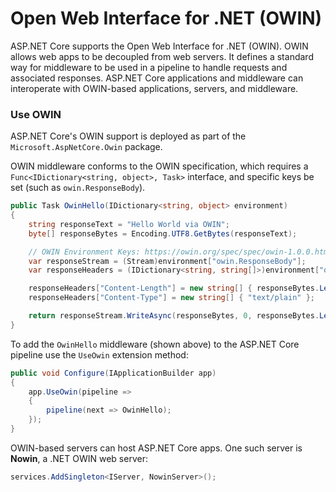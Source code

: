 # Open Web Interface for .NET \(OWIN\)

ASP.NET Core supports the Open Web Interface for .NET \(OWIN\). OWIN allows web apps to be decoupled from web servers. It defines a standard way for middleware to be used in a pipeline to handle requests and associated responses. ASP.NET Core applications and middleware can interoperate with OWIN-based applications, servers, and middleware.

### Use OWIN

ASP.NET Core's OWIN support is deployed as part of the `Microsoft.AspNetCore.Owin` package.

OWIN middleware conforms to the OWIN specification, which requires a `Func<IDictionary<string, object>, Task>` interface, and specific keys be set \(such as `owin.ResponseBody`\).

```csharp
public Task OwinHello(IDictionary<string, object> environment)
{
    string responseText = "Hello World via OWIN";
    byte[] responseBytes = Encoding.UTF8.GetBytes(responseText);

    // OWIN Environment Keys: https://owin.org/spec/spec/owin-1.0.0.html
    var responseStream = (Stream)environment["owin.ResponseBody"];
    var responseHeaders = (IDictionary<string, string[]>)environment["owin.ResponseHeaders"];

    responseHeaders["Content-Length"] = new string[] { responseBytes.Length.ToString(CultureInfo.InvariantCulture) };
    responseHeaders["Content-Type"] = new string[] { "text/plain" };

    return responseStream.WriteAsync(responseBytes, 0, responseBytes.Length);
}
```

To add the `OwinHello` middleware \(shown above\) to the ASP.NET Core pipeline use the `UseOwin` extension method:

```csharp
public void Configure(IApplicationBuilder app)
{
    app.UseOwin(pipeline =>
    {
        pipeline(next => OwinHello);
    });
}
```

OWIN-based servers can host ASP.NET Core apps. One such server is **Nowin**, a .NET OWIN web server:

```csharp
services.AddSingleton<IServer, NowinServer>();
```

